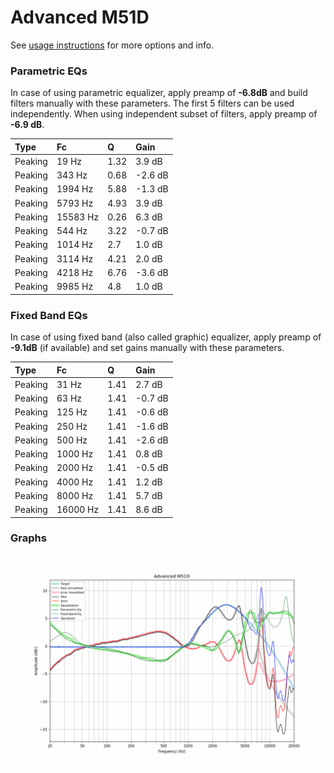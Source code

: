 # Advanced M51D
See [usage instructions](https://github.com/jaakkopasanen/AutoEq#usage) for more options and info.

### Parametric EQs
In case of using parametric equalizer, apply preamp of **-6.8dB** and build filters manually
with these parameters. The first 5 filters can be used independently.
When using independent subset of filters, apply preamp of **-6.9 dB**.

| Type    | Fc       |    Q | Gain    |
|:--------|:---------|:-----|:--------|
| Peaking | 19 Hz    | 1.32 | 3.9 dB  |
| Peaking | 343 Hz   | 0.68 | -2.6 dB |
| Peaking | 1994 Hz  | 5.88 | -1.3 dB |
| Peaking | 5793 Hz  | 4.93 | 3.9 dB  |
| Peaking | 15583 Hz | 0.26 | 6.3 dB  |
| Peaking | 544 Hz   | 3.22 | -0.7 dB |
| Peaking | 1014 Hz  | 2.7  | 1.0 dB  |
| Peaking | 3114 Hz  | 4.21 | 2.0 dB  |
| Peaking | 4218 Hz  | 6.76 | -3.6 dB |
| Peaking | 9985 Hz  | 4.8  | 1.0 dB  |

### Fixed Band EQs
In case of using fixed band (also called graphic) equalizer, apply preamp of **-9.1dB**
(if available) and set gains manually with these parameters.

| Type    | Fc       |    Q | Gain    |
|:--------|:---------|:-----|:--------|
| Peaking | 31 Hz    | 1.41 | 2.7 dB  |
| Peaking | 63 Hz    | 1.41 | -0.7 dB |
| Peaking | 125 Hz   | 1.41 | -0.6 dB |
| Peaking | 250 Hz   | 1.41 | -1.6 dB |
| Peaking | 500 Hz   | 1.41 | -2.6 dB |
| Peaking | 1000 Hz  | 1.41 | 0.8 dB  |
| Peaking | 2000 Hz  | 1.41 | -0.5 dB |
| Peaking | 4000 Hz  | 1.41 | 1.2 dB  |
| Peaking | 8000 Hz  | 1.41 | 5.7 dB  |
| Peaking | 16000 Hz | 1.41 | 8.6 dB  |

### Graphs
![](./Advanced%20M51D.png)